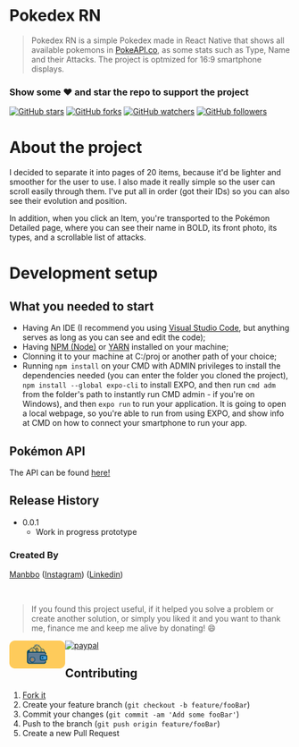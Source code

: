 # Pokedex RN

<!--![](Thumbnail.png)-->

> Pokedex RN is a simple Pokedex made in React Native that shows all available pokemons in [PokeAPI.co](https://pokeapi.co/), as some stats such as Type, Name and their Attacks. The project is optmized for 16:9 smartphone displays.


### Show some :heart: and star the repo to support the project

[![GitHub stars](https://img.shields.io/github/stars/manbbo/pokeapp-rn.svg?style=social&label=Star)](https://github.com/manbbo/pokeapp-rn)
[![GitHub forks](https://img.shields.io/github/forks/manbbo/pokeapp-rn.svg?style=social&label=Fork)](https://github.com/manbbo/pokeapp-rn/fork)
[![GitHub watchers](https://img.shields.io/github/watchers/manbbo/pokeapp-rn.svg?style=social&label=Watch)](https://github.com/manbbo/pokeapp-rn)
[![GitHub followers](https://img.shields.io/github/followers/manbbo.svg?style=social&label=Follow)](https://github.com/manbbo)

# About the project

I decided to separate it into pages of 20 items, because it'd be lighter and smoother for the user to use. I also made it really simple so the user can scroll easily through them. I've put all in order (got their IDs) so you can also see their evolution and position.

In addition, when you click an Item, you're transported to the Pokémon Detailed page, where you can see their name in BOLD, its front photo, its types, and a scrollable list of attacks.

# Development setup

## What you needed to start

- Having An IDE (I recommend you using [Visual Studio Code](https://code.visualstudio.com/download), but anything serves as long as you can see and edit the code);
- Having [NPM (Node)](https://nodejs.org/en/download/) or [YARN](https://classic.yarnpkg.com/en/docs/install/) installed on your machine;
- Clonning it to your machine at C:/proj or another path of your choice;
- Running ``npm install`` on your CMD with ADMIN privileges to install the dependencies needed (you can enter the folder you cloned the project), ``npm install --global expo-cli`` to install EXPO, and then run ``cmd adm`` from the folder's path to instantly run CMD admin - if you're on Windows), and then ``expo run`` to run your application. It is going to open a local webpage, so you're able to run from using EXPO, and show info at CMD on how to connect your smartphone to run your app. 


## Pokémon API

The API can be found [here!](https://pokeapi.co/)

## Release History

* 0.0.1
    * Work in progress prototype

### Created By

[Manbbo](https://github.com/manbbo) ([Instagram](https://www.instagram.com/elmanbbo)) ([Linkedin](https://www.linkedin.com/in/manbbo/))

<br/>

> If you found this project useful, if it helped you solve a problem or create another solution, or simply you liked it and you want to thank me, finance me and keep me alive by donating! :smile:

[![paypal](https://www.paypalobjects.com/en_US/i/btn/btn_donateCC_LG.gif)](https://www.paypal.com/cgi-bin/webscr?cmd=_donations&business=piton.finance%40outlook.com&item_name=Donation%2C+because+you%27re+a+good+and+kind+person%21+%E2%9D%A4&currency_code=BRL) 
[<img align="left" alt="BTC Button" width="100px" src="https://github.com/manbbo/manbbo/blob/master/btc_button.png" />](https://www.blockonomics.co/pay-url/0d920b260a8311eb)

## Contributing

1. [Fork it](https://github.com/manbbo/getclub/fork)
2. Create your feature branch (`git checkout -b feature/fooBar`)
3. Commit your changes (`git commit -am 'Add some fooBar'`)
4. Push to the branch (`git push origin feature/fooBar`)
5. Create a new Pull Request

<!-- Markdown link & img dfn's -->
[flutter-image]: https://flutter.dev/docs/get-started/install
[npm-url]: https://npmjs.org/package/datadog-metrics
[npm-downloads]: https://img.shields.io/npm/dm/datadog-metrics.svg?style=flat-square
[travis-image]: https://img.shields.io/travis/dbader/node-datadog-metrics/master.svg?style=flat-square
[travis-url]: https://travis-ci.org/dbader/node-datadog-metrics
[wiki]: https://github.com/yourname/yourproject/wiki
